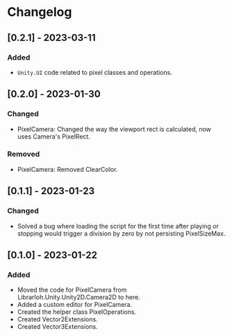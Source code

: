 # Changelog

## [0.2.1] - 2023-03-11

### Added

- `Unity.UI` code related to pixel classes and operations.

## [0.2.0] - 2023-01-30

### Changed

- PixelCamera: Changed the way the viewport rect is calculated, now uses Camera's PixelRect.

### Removed

- PixelCamera: Removed ClearColor.

## [0.1.1] - 2023-01-23

### Changed

- Solved a bug where loading the script for the first time after playing or stopping would trigger a division by zero by not persisting PixelSizeMax.

## [0.1.0] - 2023-01-22

### Added

- Moved the code for PixelCamera from LibrarIoh.Unity.Unity2D.Camera2D to here.
- Added a custom editor for PixelCamera.
- Created the helper class PixelOperations.
- Created Vector2Extensions.
- Created Vector3Extensions.
